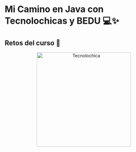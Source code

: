 # Mi Camino en Java con Tecnolochicas y BEDU 💻✨

## Retos del curso 💜 

<div align="center">
    <img src="(https://i.pinimg.com/736x/79/e1/f4/79e1f458e2f34f656cfefef6678b9a83.jpg)" alt="Tecnolochica" width="300">
</div>
